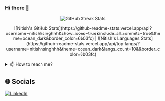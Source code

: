 ### Hi there 👋

<!-- STREAK STATS -->
<p align="center"> 
    <img src="https://github-readme-streak-stats.herokuapp.com?user=nitishhsinghhh&amp;theme=leafy&amp;date_format=j%20M%5B%20Y%5D&amp;ring=047884&amp;sideNums=06ACBD&amp;dates=06ACBD&amp;currStreakNum=08E8FF&amp;currStreakLabel=08E8FF&amp;background=ffffff00&amp;hide_border=true" alt="GitHub Streak Stats"/>
    <br>
</p>

<p align="center"> 
![Nitish's GitHub Stats](https://github-readme-stats.vercel.app/api?username=nitishhsinghhh&show_icons=true&include_all_commits=true&theme=ocean_dark&border_color=6b03fc) | ![Nitish's Languages Stats](https://github-readme-stats.vercel.app/api/top-langs/?username=nitishhsinghhh&theme=ocean_dark&langs_count=10&&border_color=6b03fc)
</p>

<details>
  <summary>📫 How to reach me?</summary>
  <b>Email:</b> <a>me.singhnitish@yandex.com</a>
</details>


 ## 🌐 Socials
   
[![LinkedIn](https://img.shields.io/badge/LinkedIn-%230077B5.svg?logo=linkedin&logoColor=white&style=for-the-badge)](https://www.linkedin.com/in/nitishhsinghhh/) 

<!--
**nitishhsinghhh/nitishhsinghhh** is a ✨ _special_ ✨ repository because its `README.md` (this file) appears on your GitHub profile.

Here are some ideas to get you started:

- 🔭 I’m currently working on ...
- 🌱 I’m currently learning ...
- 👯 I’m looking to collaborate on ...
- 🤔 I’m looking for help with ...
- 💬 Ask me about ...
- 📫 How to reach me: ...
- 😄 Pronouns: ...
- ⚡ Fun fact: ...
-->
